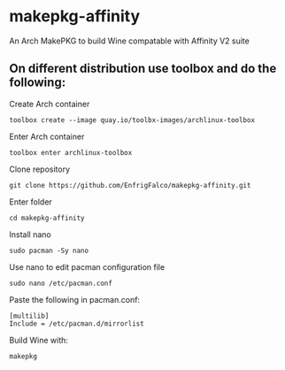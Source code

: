 # makepkg-affinity
An Arch MakePKG to build Wine compatable with Affinity V2 suite

## On different distribution use toolbox and do the following:
Create Arch container
```
toolbox create --image quay.io/toolbx-images/archlinux-toolbox
```
Enter Arch container
```
toolbox enter archlinux-toolbox
```
Clone repository
```
git clone https://github.com/EnfrigFalco/makepkg-affinity.git
```
Enter folder
```
cd makepkg-affinity
```
Install nano
```
sudo pacman -Sy nano
```
Use nano to edit pacman configuration file
```
sudo nano /etc/pacman.conf
```
Paste the following in pacman.conf:
```
[multilib]
Include = /etc/pacman.d/mirrorlist
```
Build Wine with:
```
makepkg
```
